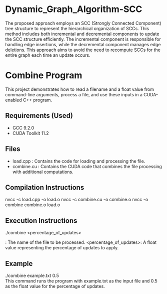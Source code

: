 # Dynamic_Graph_Algorithm-SCC
The proposed approach employs an SCC (Strongly Connected Component) tree structure to represent the hierarchical organization of SCCs. This method includes both incremental and decremental components to update the SCC structure efficiently. The incremental component is responsible for handling edge insertions, while the decremental component manages edge deletions. This approach aims to avoid the need to recompute SCCs for the entire graph each time an update occurs.

# Combine Program

This project demonstrates how to read a filename and a float value from command-line arguments, process a file, and use these inputs in a CUDA-enabled C++ program.

## Requirements (Used)

- GCC 9.2.0 
- CUDA Toolkit 11.2

## Files

- load.cpp : Contains the code for loading and processing the file.
- combine.cu : Contains the CUDA code that combines the file processing with additional computations.

## Compilation Instructions

nvcc -c load.cpp -o load.o
nvcc -c combine.cu -o combine.o
nvcc -o combine combine.o load.o

## Execution Instructions

./combine <filename> <percentage_of_updates>

<filename>: The name of the file to be processed.
<percentage_of_updates>: A float value representing the percentage of updates to apply.

## Example
./combine example.txt 0.5\
This command runs the program with example.txt as the input file and 0.5 as the float value for the percentage of updates.
